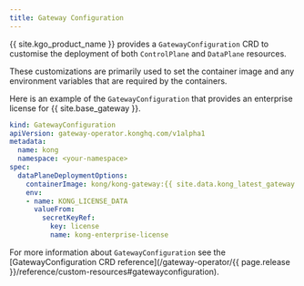 ```yaml
---
title: Gateway Configuration
---
```


{{ site.kgo_product_name }} provides a `GatewayConfiguration` CRD to customise the deployment of both `ControlPlane` and `DataPlane` resources.

These customizations are primarily used to set the container image and any environment variables that are required by the containers.

Here is an example of the `GatewayConfiguration` that provides an enterprise license for {{ site.base_gateway }}.

```yaml
kind: GatewayConfiguration
apiVersion: gateway-operator.konghq.com/v1alpha1
metadata:
  name: kong
  namespace: <your-namespace>
spec:
  dataPlaneDeploymentOptions:
    containerImage: kong/kong-gateway:{{ site.data.kong_latest_gateway.ee-version }}
    env:
    - name: KONG_LICENSE_DATA
      valueFrom:
        secretKeyRef:
          key: license
          name: kong-enterprise-license
```

For more information about `GatewayConfiguration` see the [GatewayConfiguration CRD reference](/gateway-operator/{{ page.release }}/reference/custom-resources#gatewayconfiguration).
